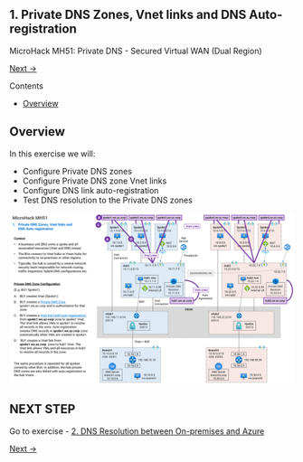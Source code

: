 ## 1. Private DNS Zones, Vnet links and DNS Auto-registration <!-- omit from toc -->

MicroHack MH51: Private DNS - Secured Virtual WAN (Dual Region) <!-- omit from toc -->

[Next →](./2.%20DNS%20Resolution%20between%20On-premises%20and%20Azure.md)

Contents

- [Overview](#overview)



## Overview

In this exercise we will:
* Configure Private DNS zones
* Configure Private DNS zone Vnet links
* Configure DNS link auto-registration
* Test DNS resolution to the Private DNS zones

<img src="../../images/../../images/microhacks/mh51-1-private-dns-zones-links.png" width=1200></br>


## NEXT STEP <!-- omit from toc -->
Go to exercise - [2. DNS Resolution between On-premises and Azure](./2.%20DNS%20Resolution%20between%20On-premises%20and%20Azure.md)

[Next →](./2.%20DNS%20Resolution%20between%20On-premises%20and%20Azure.md)
